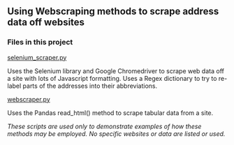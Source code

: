 ## Using Webscraping methods to scrape address data off websites

### Files in this project
[selenium_scraper.py](https://github.com/joseph-cavarretta/python_projects/blob/main/webscraping/selenium_scraper.py)

Uses the Selenium library and Google Chromedriver to scrape web data off a site with lots of Javascript formatting.
Uses a Regex dictionary to try to re-label parts of the addresses into their abbreviations.

[webscraper.py](https://github.com/joseph-cavarretta/python_projects/blob/main/webscraping/webscraper.py)

Uses the Pandas read_html() method to scrape tabular data from a site.

_These scripts are used only to demonstrate examples of how these methods may be employed. No specific websites or data are listed or used._
